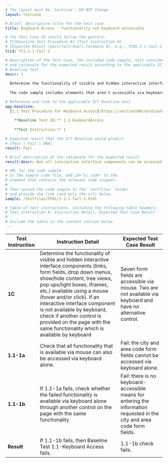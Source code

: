 ```yaml
---
# The layout must be 'testcase'; DO NOT Change
layout: testcase

# Brief, descriptive title for the test case
title: Keyboard Access - functionality not keyboard accessible

# The Test Case ID should follow the pattern: 
# TC[Baseline Test Procedure #]-[Test Instruction #]-
# [Expected Result (pass/fail/dna)]-[example #], e.g., TC05.1-1-fail-1
tcid: TC1.1-1-fail-1

# Description of the Test Case, the included code sample, test considerations,
# and rationale for the expected result according to the applicable ICT
# Baseline test
descr: |
  
  Determine the functionality of visible and hidden interactive interface components (links, form fields, drop down menus, show/hide content, tree views, pop ups/light boxes, iframes, etc.) available using a mouse (hover and/or click). Can they also be accessed and executed using only a keyboard?
  
  The code sample includes elements that aren't accessible via keyboard and have no alternative on the page that is keyboard accessible. A successful test should identify a failure against Baseline 1. Keyboard Accessible.

# Reference and link to the applicable ICT Baseline test
app-baseline: 
  [1.1 Test Procedure for Keyboard Access](https://section508coordinators.github.io/ICTTestingBaseline/01Keyboard.html#11-test-procedure-for-keyboard-access)
  
    **Baseline Test ID:** 1.1-KeyboardAccess
    
    **Test Instruction:** 1

# Expected result that the ICT Baseline would predict
# [Pass | Fail | DNA]
result: Fail

# Brief description of the rationale for the expected result
result-descr: Not all interactive interface components can be accessed by keyboard or have an alternative control on the page with the same funtionality that is available by keyboard. Specifically, the city and area code form fields have a tabindex of -1 and their functionality is not available elsewhere on the page.

# URL for the code sample
# In the sample code file, add id="tc_code" to the 
# element that contains the relevant code snippet.
#
# Then upload the code sample to the 'testfiles' folder 
# and provide the link (and only the url) below.
sample: /testfiles/TF01/1.1-1-fail-1.html

# Table of test instructions, including the following table headers: 
# Test Instruction #; Instruction Detail; Expected Test Case Result
#
# Include the table in the content section below
---
```

| Test Instruction | Instruction Detail | Expected Test Case Result |
|------------------|--------------------|---------------------------|
| **1C** | Determine the functionality of visible and hidden interactive interface components (links, form fields, drop down menus, show/hide content, tree views, pop ups/light boxes, iframes, etc.) available using a mouse (hover and/or click). If an interactive interface component is not available by keyboard, check if another control is provided on the page with the same functionality which is available by keyboard | Seven form fields are accessible via mouse. Two are not available via keyboard and have no alternative control. | 
| **1.1-1a** | Check that all functionality that is available via mouse can also be accessed via keyboard alone. | Fail: the city and area code form fields cannot be accessed via keyboard alone. |
| **1.1-1b** | If 1.1-1a fails, check whether the failed functionality is available via keyboard alone through another control on the page with the same functionality | Fail: there is no keyboard-accessible means for entering the information requested in the city and area code form fields. |
| **Result** | If 1.1-1b fails, then Baseline Test 1.1-Keyboard Access fails. | 1.1-1b check fails. |
